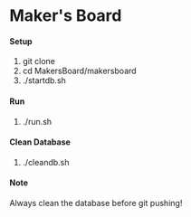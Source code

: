 # Maker's Board

#### Setup
1. git clone
2. cd MakersBoard/makersboard
3. ./startdb.sh

#### Run
1. ./run.sh

#### Clean Database
1. ./cleandb.sh

#### Note
Always clean the database before git pushing!
